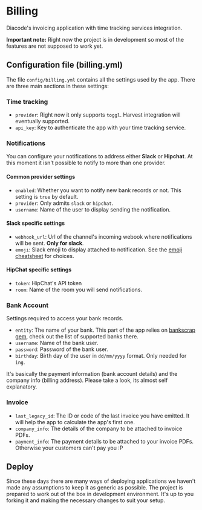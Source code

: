 # Billing

Diacode's invoicing application with time tracking services integration.

**Important note:** Right now the project is in development so most of the features are not supposed to work yet.

## Configuration file (billing.yml)

The file `config/billing.yml` contains all the settings used by the app. There are three main sections in these settings:

### Time tracking

* `provider`: Right now it only supports `toggl`. Harvest integration will eventually supported.
* `api_key`: Key to authenticate the app with your time tracking service. 

### Notifications 

You can configure your notifications to address either **Slack** or **Hipchat**. At this moment it isn't possible to notify to more than one provider. 

#### Common provider settings

* `enabled`: Whether you want to notify new bank records or not. This setting is `true` by default.
* `provider`: Only admits `slack` or `hipchat`.
* `username`: Name of the user to display sending the notification.

#### Slack specific settings

* `webhook_url`: Url of the channel's incoming webook where notifications will be sent. **Only for slack**.
* `emoji`: Slack emoji to display attached to notification. See the [emoji cheatsheet](http://www.emoji-cheat-sheet.com/) for choices.

#### HipChat specific settings

* `token`: HipChat's API token
* `room`: Name of the room you will send notifications.

### Bank Account

Settings required to access your bank records.

* `entity`: The name of your bank. This part of the app relies on [bankscrap gem](https://github.com/bankscrap/bankscrap), check out the list of supported banks there.
* `username`: Name of the bank user.
* `password`: Password of the bank user.
* `birthday`: Birth day of the user in `dd/mm/yyyy` format. Only needed for `ing`.

It's basically the payment information (bank account details) and the company info (billing address). Please take a look, its almost self explanatory.

### Invoice

* `last_legacy_id`: The ID or code of the last invoice you have emitted. It will help the app to calculate the app's first one.
* `company_info`: The details of the company to be attached to invoice PDFs.
* `payment_info`: The payment details to be attached to your invoice PDFs. Otherwise your customers can't pay you :P 

## Deploy

Since these days there are many ways of deploying applications we haven't made any assumptions to keep it as generic as possible. The project is prepared to work out of the box in development environment. It's up to you forking it and making the necessary changes to suit your setup.
